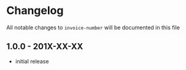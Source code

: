 # Changelog

All notable changes to `invoice-number` will be documented in this file

## 1.0.0 - 201X-XX-XX

- initial release
